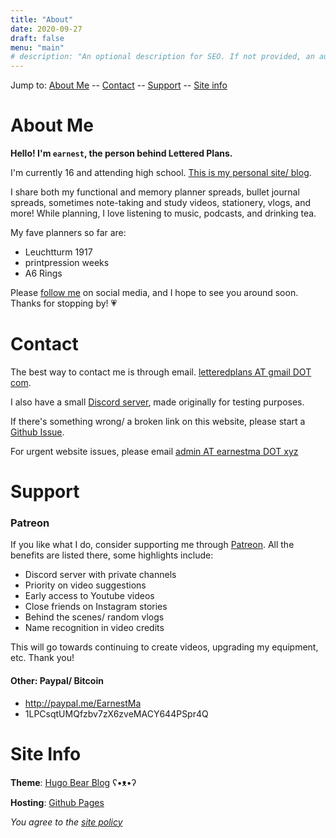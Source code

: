 ```yaml
---
title: "About"
date: 2020-09-27
draft: false
menu: "main"
# description: "An optional description for SEO. If not provided, an automatically created summary will be used."
---
```


Jump to:
[About Me](#about-me) --
[Contact](#contact) --
[Support](#support) --
[Site info](#site-info)

# About Me

**Hello! I'm `earnest`, the person behind Lettered Plans.**

I'm currently 16 and attending high school. [This is my personal site/ blog](https://earnestma.xyz/).

I share both my functional and memory planner spreads, bullet journal spreads, sometimes note-taking and study videos, stationery, vlogs, and more! While planning, I love listening to music, podcasts, and drinking tea.

My fave planners so far are:
- Leuchtturm 1917
- printpression weeks
- A6 Rings

Please [follow me](/#social-media) on social media, and I hope to see you around soon. Thanks for stopping by! 💗

# Contact

The best way to contact me is through email. [letteredplans AT gmail DOT com](mailto:letteredplans@gmail.com).

I also have a small [Discord server](https://discord.gg/EduyGGv), made originally for testing purposes.

If there's something wrong/ a broken link on this website, please start a [Github Issue](https://github.com/letteredplans/letteredplans.github.io/issues).

For urgent website issues, please email [admin AT earnestma DOT xyz](mailto:admin@earnestma.xyz?subject=lp.earnestma.xyz%20Site)

# Support

### Patreon

If you like what I do, consider supporting me through [Patreon](https://www.patreon.com/letteredplans).
All the benefits are listed there, some highlights include:

- Discord server with private channels
- Priority on video suggestions
- Early access to Youtube videos
- Close friends on Instagram stories
- Behind the scenes/ random vlogs
- Name recognition in video credits

This will go towards continuing to create videos, upgrading my equipment, etc. Thank you!

#### Other: Paypal/ Bitcoin

- http://paypal.me/EarnestMa
- 1LPCsqtUMQfzbv7zX6zveMACY644PSpr4Q

# Site Info

**Theme**: [Hugo Bear Blog](https://github.com/janraasch/hugo-bearblog/) ʕ•ᴥ•ʔ

**Hosting**: [Github Pages](https://pages.github.com)

*You agree to the [site policy](/site-policy)*
